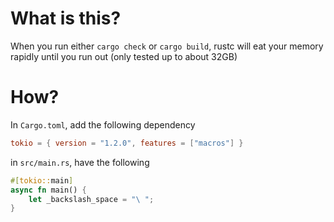 # What is this?
When you run either `cargo check` or `cargo build`, rustc will eat your memory rapidly until you run out (only tested up to about 32GB)

# How?
In `Cargo.toml`, add the following dependency
```toml
tokio = { version = "1.2.0", features = ["macros"] }
```

in `src/main.rs`, have the following
```rust
#[tokio::main]
async fn main() {
    let _backslash_space = "\ ";
}
```
